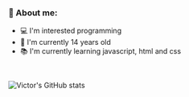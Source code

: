 ### 📌 About me:

- 💻 I'm interested programming
- 📅 I'm currently 14 years old
- 📚 I'm currently learning javascript, html and css
<br/>

![Victor's GitHub stats](https://github-readme-stats.vercel.app/api?username=VictorrLK&show_icons=true&theme=dark)
